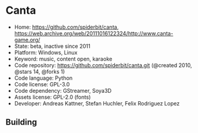 # Canta

- Home: https://github.com/spiderbit/canta, https://web.archive.org/web/20111016122324/http://www.canta-game.org/
- State: beta, inactive since 2011
- Platform: Windows, Linux
- Keyword: music, content open, karaoke
- Code repository: https://github.com/spiderbit/canta.git (@created 2010, @stars 14, @forks 1)
- Code language: Python
- Code license: GPL-3.0
- Code dependency: GStreamer, Soya3D
- Assets license: GPL-2.0 (fonts)
- Developer: Andreas Kattner, Stefan Huchler, Felix Rodriguez Lopez

## Building
